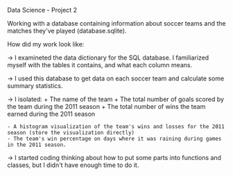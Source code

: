 Data Science - Project 2 

Working with a database containing information about soccer teams and the matches they've played (database.sqlite).


How did my work look like:

-> I examineted the data dictionary for the SQL database. I familiarized myself with the tables it contains, and what each column means. 

-> I used this database to get data on each soccer team and calculate some summary statistics.

-> I isolated:
    + The name of the team
    + The total number of goals scored by the team during the 2011 season
    + The total number of wins the team earned during the 2011 season
    
    - A histogram visualization of the team's wins and losses for the 2011 season (store the visualization directly)
    - The team's win percentage on days where it was raining during games in the 2011 season.
    
-> I started coding thinking about how to put some parts into functions and classes, but I didn't have enough time to do it.

